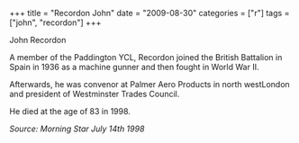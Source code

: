 +++
title = "Recordon John"
date = "2009-08-30"
categories = ["r"]
tags = ["john", "recordon"]
+++

John Recordon

A member of the Paddington YCL, Recordon joined the British Battalion in Spain in 1936 as a machine gunner and then fought in World War II.

Afterwards, he was convenor at Palmer Aero Products in north westLondon and president of Westminster Trades Council.

He died at the age of 83 in 1998.

_Source: Morning Star_ _July 14th 1998_
